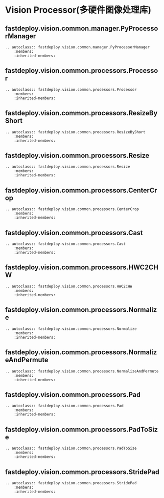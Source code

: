 # Vision Processor(多硬件图像处理库)

## fastdeploy.vision.common.manager.PyProcessorManager

```{eval-rst}
.. autoclass:: fastdeploy.vision.common.manager.PyProcessorManager
    :members:
    :inherited-members:
```

## fastdeploy.vision.common.processors.Processor

```{eval-rst}
.. autoclass:: fastdeploy.vision.common.processors.Processor
    :members:
    :inherited-members:
```

## fastdeploy.vision.common.processors.ResizeByShort

```{eval-rst}
.. autoclass:: fastdeploy.vision.common.processors.ResizeByShort
    :members:
    :inherited-members:
```

## fastdeploy.vision.common.processors.Resize

```{eval-rst}
.. autoclass:: fastdeploy.vision.common.processors.Resize
    :members:
    :inherited-members:
```

## fastdeploy.vision.common.processors.CenterCrop

```{eval-rst}
.. autoclass:: fastdeploy.vision.common.processors.CenterCrop
    :members:
    :inherited-members:
```

## fastdeploy.vision.common.processors.Cast

```{eval-rst}
.. autoclass:: fastdeploy.vision.common.processors.Cast
    :members:
    :inherited-members:
```

## fastdeploy.vision.common.processors.HWC2CHW

```{eval-rst}
.. autoclass:: fastdeploy.vision.common.processors.HWC2CHW
    :members:
    :inherited-members:
```

## fastdeploy.vision.common.processors.Normalize

```{eval-rst}
.. autoclass:: fastdeploy.vision.common.processors.Normalize
    :members:
    :inherited-members:
```

## fastdeploy.vision.common.processors.NormalizeAndPermute

```{eval-rst}
.. autoclass:: fastdeploy.vision.common.processors.NormalizeAndPermute
    :members:
    :inherited-members:
```

## fastdeploy.vision.common.processors.Pad

```{eval-rst}
.. autoclass:: fastdeploy.vision.common.processors.Pad
    :members:
    :inherited-members:
```

## fastdeploy.vision.common.processors.PadToSize

```{eval-rst}
.. autoclass:: fastdeploy.vision.common.processors.PadToSize
    :members:
    :inherited-members:
```

## fastdeploy.vision.common.processors.StridePad

```{eval-rst}
.. autoclass:: fastdeploy.vision.common.processors.StridePad
    :members:
    :inherited-members:
```
